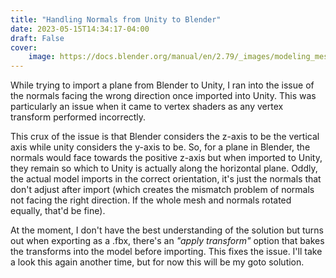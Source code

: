 ```yaml
---
title: "Handling Normals from Unity to Blender"
date: 2023-05-15T14:34:17-04:00
draft: False
cover:
    image: https://docs.blender.org/manual/en/2.79/_images/modeling_meshes_editing_normals_viewport.png
---
```


While trying to import a plane from Blender to Unity, I ran into the issue of the normals facing the wrong direction once imported into Unity. This was particularly an issue when it came to vertex shaders as any vertex transform performed incorrectly.

This crux of the issue is that Blender considers the z-axis to be the vertical axis while unity considers the y-axis to be. So, for a plane in Blender, the normals would face towards the positive z-axis but when imported to Unity, they remain so which to Unity is actually along the horizontal plane. Oddly, the actual model imports in the correct orientation, it's just the normals that don't adjust after import (which creates the mismatch problem of normals not facing the right direction. If the whole mesh and normals rotated equally, that'd be fine).

At the moment, I don't have the best understanding of the solution but turns out when exporting as a .fbx, there's an *"apply transform"* option that bakes the transforms into the model before importing. This fixes the issue. I'll take a look this again another time, but for now this will be my goto solution.
